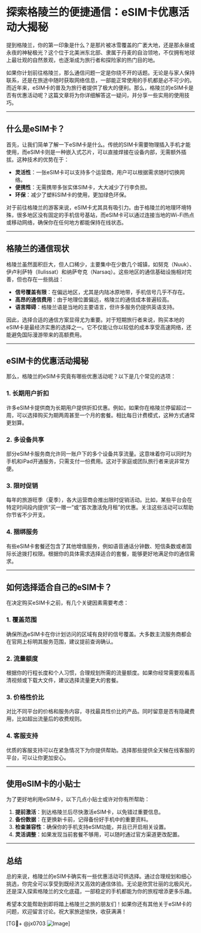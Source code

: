 # 探索格陵兰的便捷通信：eSIM卡优惠活动大揭秘

提到格陵兰，你的第一印象是什么？是那片被冰雪覆盖的广袤大地，还是那永昼或永夜的神秘极光？这个位于北美洲东北部、隶属于丹麦的自治领地，不仅拥有地球上最壮观的自然景观，也逐渐成为旅行者和探险家的热门目的地。

如果你计划前往格陵兰，那么通信问题一定是你绕不开的话题。无论是与家人保持联系，还是在旅途中随时获取网络信息，一部能正常使用的手机都是必不可少的。而近年来，eSIM卡的普及为旅行者提供了极大的便利。那么，格陵兰的eSIM卡是否有优惠活动呢？这篇文章将为你详细解答这一疑问，并分享一些实用的使用技巧。

---

## 什么是eSIM卡？

首先，让我们简单了解一下eSIM卡是什么。传统的SIM卡需要物理插入手机才能使用，而eSIM卡则是一种嵌入式芯片，可以直接焊接在设备内部，无需额外插拔。这种技术的优势在于：

- **灵活性**：一张eSIM卡可以支持多个运营商，用户可以根据需求随时切换网络。
- **便携性**：无需携带多张实体SIM卡，大大减少了行李负担。
- **环保**：减少了塑料SIM卡的使用，更加绿色环保。

对于前往格陵兰的游客来说，eSIM卡尤其具有吸引力。由于格陵兰的地理环境特殊，很多地区没有固定的手机信号基站，而eSIM卡可以通过连接当地的Wi-Fi热点或移动网络，确保你在任何地方都能保持在线状态。

---

## 格陵兰的通信现状

格陵兰虽然面积巨大，但人口稀少，主要集中在少数几个城镇，如努克（Nuuk）、伊卢利萨特（Ilulissat）和纳萨夸克（Narsaq）。这些地区的通信基础设施相对完善，但也存在一些挑战：

- **信号覆盖有限**：在偏远地区，尤其是内陆冰原地带，手机信号几乎不存在。
- **高昂的通信费用**：由于地理位置偏远，格陵兰的通信成本普遍较高。
- **语言障碍**：格陵兰语是当地的主要语言，但许多服务仍提供英语支持。

因此，选择合适的通信方案显得尤为重要。对于短期旅行者来说，购买本地的eSIM卡是最经济实惠的选择之一。它不仅能让你以较低的成本享受高速网络，还能避免国际漫游带来的高额费用。

---

## eSIM卡的优惠活动揭秘

那么，格陵兰的eSIM卡究竟有哪些优惠活动呢？以下是几个常见的选项：

### 1. **长期用户折扣**
许多eSIM卡提供商为长期用户提供折扣优惠。例如，如果你在格陵兰停留超过一周，可以选择购买为期两周甚至一个月的套餐。相比每日计费模式，这种方式通常更划算。

### 2. **多设备共享**
部分eSIM卡服务商允许同一账户下的多个设备共享流量。这意味着你可以同时为手机和iPad开通服务，只需支付一份费用。这对于家庭或团队旅行者来说非常方便。

### 3. **限时促销**
每年的旅游旺季（夏季），各大运营商会推出限时促销活动。比如，某些平台会在特定时间段内提供“买一赠一”或“首次激活免月租”的优惠。关注这些活动可以帮助你节省不少开支。

### 4. **捆绑服务**
有些eSIM卡套餐还包含了其他增值服务，例如语音通话分钟数、短信条数或者国际长途拨打权限。根据你的具体需求选择适合的套餐，能够更好地满足你的通信需求。

---

## 如何选择适合自己的eSIM卡？

在决定购买eSIM卡之前，有几个关键因素需要考虑：

### 1. **覆盖范围**
确保所选eSIM卡在你计划访问的区域有良好的信号覆盖。大多数主流服务商都会在官网上标明其服务范围，建议提前查询确认。

### 2. **流量额度**
根据你的行程长度和个人习惯，合理规划所需的流量额度。如果你经常需要观看高清视频或下载大文件，建议选择流量更大的套餐。

### 3. **价格性价比**
对比不同平台的价格和服务内容，寻找最具性价比的产品。同时留意是否有隐藏费用，比如超出流量后的收费规则。

### 4. **客服支持**
优质的客服支持可以在紧急情况下为你提供帮助。选择那些提供全天候在线客服的平台，可以让你更加安心。

---

## 使用eSIM卡的小贴士

为了更好地利用eSIM卡，以下几点小贴士或许对你有所帮助：

1. **提前激活**：到达格陵兰后尽快激活eSIM卡，以免错过重要信息。
2. **备份数据**：在更换新卡前，记得备份好手机中的重要资料。
3. **检查兼容性**：确保你的手机支持eSIM功能，并且已开启相关设置。
4. **灵活调整**：如果发现当前套餐不够用，可以随时通过官方渠道更改配置。

---

## 总结

总的来说，格陵兰的eSIM卡确实有一些优惠活动可供选择。通过合理规划和细心挑选，你完全可以享受到既经济又高效的通信体验。无论是欣赏壮丽的北极风光，还是深入探索格陵兰的文化底蕴，一部稳定的手机都能为你的旅程增添更多乐趣。

希望本文能帮助到即将踏上格陵兰之旅的朋友们！如果你还有其他关于eSIM卡的问题，欢迎留言讨论。祝大家旅途愉快，收获满满！

[TG💪+ @jx0703 ![Image](https://github.com/user-attachments/assets/dbca1d08-cadb-493c-b0ec-ad6f7a83f270)]